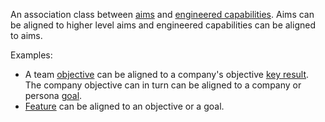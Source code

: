 An association class between [aims](Aim.html) and [engineered capabilities](EngineeredCapability.html). Aims can be aligned to higher level aims and engineered capabilities can be aligned to aims.

Examples:

* A team [objective](Objective.html) can be aligned to a company's objective [key result](KeyResult.html). The company objective can in turn can be aligned to a company or persona [goal](Goal.html). 
* [Feature](feature.html) can be aligned to an objective or a goal.
